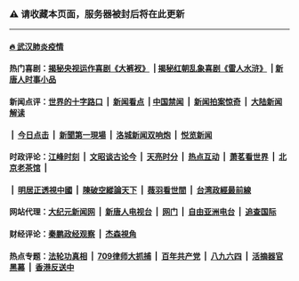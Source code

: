 ### ⚠️ 请收藏本页面，服务器被封后将在此更新

---

#### [🔥 武汉肺炎疫情](http://167.172.211.49:10000/videos/corona/)

#### 热门喜剧：[揭秘央视运作喜剧《大裤衩》](http://167.172.211.49:10000/videos/res/big-shorts/) &nbsp;|&nbsp;[揭秘红朝乱象喜剧《雷人水浒》](http://167.172.211.49:10000/videos/res/OutlawsOfMarsh/) &nbsp;|&nbsp;[新唐人时事小品](http://167.172.211.49:10000/videos/res/comedy/)

#### 新闻点评：[世界的十字路口](http://167.172.211.49/tanghao/) &nbsp;|&nbsp; [新闻看点](http://167.172.211.49/news-insight/) &nbsp;|&nbsp;[中国禁闻](http://167.172.211.49/ntdtv-news/) &nbsp;|&nbsp; [新闻拍案惊奇](http://167.172.211.49/dayu/) &nbsp;|&nbsp; [大陆新闻解读](http://167.172.211.49/ntdtv-comedy/)
####   &nbsp;|&nbsp;  [今日点击](http://167.172.211.49/news-click/)  &nbsp;|&nbsp; [新聞第一現場](http://167.172.211.49/primary-scene/) &nbsp;|&nbsp; [洛城新闻双响炮](http://167.172.211.49/la-news/) &nbsp;|&nbsp; [悦览新闻](http://167.172.211.49/dingyue/)

#### 时政评论：[江峰时刻](http://167.172.211.49/today-in-history/) &nbsp;|&nbsp; [文昭谈古论今](http://167.172.211.49/wenzhao/) &nbsp;|&nbsp; [天亮时分](http://167.172.211.49/tianliang/) &nbsp;|&nbsp; [热点互动](http://167.172.211.49/ntdtv-rdhd/) &nbsp;|&nbsp; [萧茗看世界](http://167.172.211.49/simonegao/) &nbsp;|&nbsp; [北京老茶馆](http://167.172.211.49/teahouse/)  &nbsp;|&nbsp;  
####   &nbsp;|&nbsp;  [明居正透視中國](http://167.172.211.49/decoding-china/)  &nbsp;|&nbsp; [陳破空縱論天下](http://167.172.211.49/pokong/)  &nbsp;|&nbsp; [薇羽看世間](http://167.172.211.49/weiyu/)  &nbsp;|&nbsp; [台湾政經最前線](http://167.172.211.49/taiwan/)   

#### 网站代理：[大纪元新闻网](http://167.172.211.49:10080/gb/) &nbsp;|&nbsp; [新唐人电视台](http://167.172.211.49:8808/gb/) &nbsp;|&nbsp; [网门](http://167.172.211.49:11000/) &nbsp;|&nbsp; [自由亚洲电台](http://167.172.211.49:9800/mandarin/) &nbsp;|&nbsp; [追查国际](http://167.172.211.49:10010/)

#### 财经评论：[秦鹏政经观察](http://167.172.211.49/qinpeng/) &nbsp;|&nbsp; [杰森視角 ](http://167.172.211.49/jason/)

#### 热点专题：[法轮功真相](http://167.172.211.49:10000/videos/truth.html) &nbsp;|&nbsp; [709律师大抓捕](http://167.172.211.49:10000/videos/709/) &nbsp;|&nbsp; [百年共产党](http://167.172.211.49:10000/videos/ccp.html) &nbsp;|&nbsp; [八九六四](http://167.172.211.49:10000/videos/88/)  &nbsp;|&nbsp; [活摘器官黑幕](http://167.172.211.49:10000/videos/res/Organs/)  &nbsp;|&nbsp; [香港反送中](http://167.172.211.49:10000/videos/res/hk/) 

<img src='http://gfw-breaker.win/link5.md' width='0px' height='0px'/>
